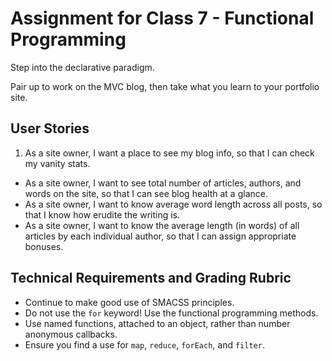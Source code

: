 # Assignment for Class 7 - Functional Programming

Step into the declarative paradigm.

Pair up to work on the MVC blog, then take what you learn to your portfolio site.

## User Stories
 1. As a site owner, I want a place to see my blog info, so that I can check my vanity stats.
 - As a site owner, I want to see total number of articles, authors, and words on the site, so that I can see blog health at a glance.
 - As a site owner, I want to know average word length across all posts, so that I know how erudite the writing is.
 - As a site owner, I want to know the average length (in words) of all articles by each individual author, so that I can assign appropriate bonuses.

## Technical Requirements and Grading Rubric
 - Continue to make good use of SMACSS principles.
 - Do not use the `for` keyword! Use the functional programming methods.
 - Use named functions, attached to an object, rather than number anonymous callbacks.
 - Ensure you find a use for `map`, `reduce`, `forEach`, and `filter`.
